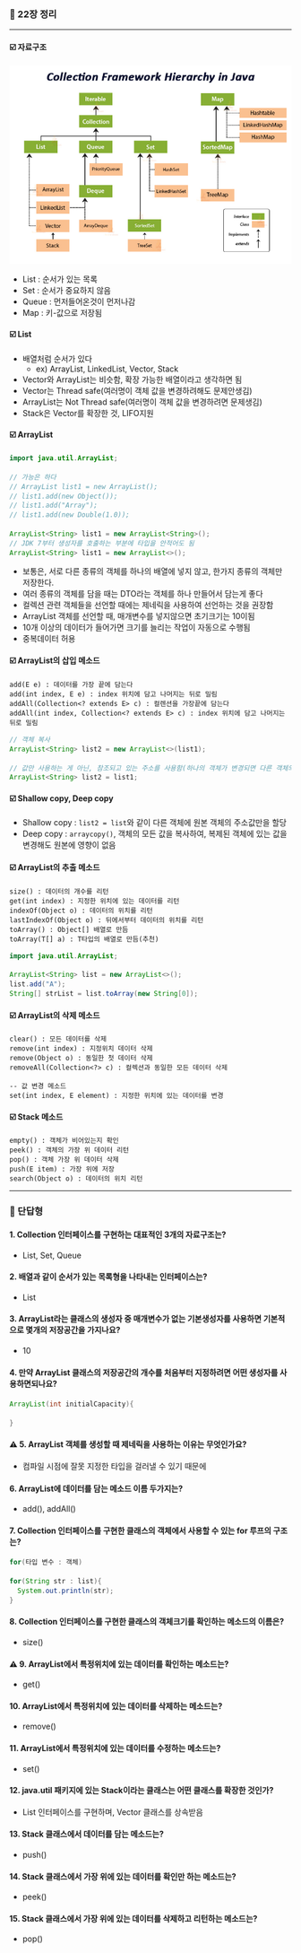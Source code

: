 ### 💭 22장 정리

---

#### ☑️ 자료구조

![img.png](img.png)

- List : 순서가 있는 목록
- Set : 순서가 중요하지 않음
- Queue : 먼저들어온것이 먼저나감
- Map : 키-값으로 저장됨

#### ☑️ List

- 배열처럼 순서가 있다
  - ex) ArrayList, LinkedList, Vector, Stack
- Vector와 ArrayList는 비슷함, 확장 가능한 배열이라고 생각하면 됨
- Vector는 Thread safe(여러명이 객체 값을 변경하려해도 문제안생김)
- ArrayList는 Not Thread safe(여러명이 객체 값을 변경하려면 문제생김)
- Stack은 Vector를 확장한 것, LIFO지원

#### ☑️ ArrayList

```java
import java.util.ArrayList;

// 가능은 하다
// ArrayList list1 = new ArrayList();
// list1.add(new Object());
// list1.add("Array");
// list1.add(new Double(1.0));

ArrayList<String> list1 = new ArrayList<String>();
// JDK 7부터 생성자를 호출하는 부분에 타입을 안적어도 됨
ArrayList<String> list1 = new ArrayList<>();
```

- 보통은, 서로 다른 종류의 객체를 하나의 배열에 넣지 않고, 한가지 종류의 객체만 저장한다.
- 여러 종류의 객체를 담을 때는 DTO라는 객체를 하나 만들어서 담는게 좋다
- 컬렉션 관련 객체들을 선언할 때에는 제네릭을 사용하여 선언하는 것을 권장함
- ArrayList 객체를 선언할 때, 매개변수를 넣지않으면 초기크기는 10이됨
- 10개 이상의 데이터가 들어가면 크기를 늘리는 작업이 자동으로 수행됨
- 중복데이터 허용

#### ☑️ ArrayList의 삽입 메소드

```
add(E e) : 데이터를 가장 끝에 담는다
add(int index, E e) : index 위치에 담고 나머지는 뒤로 밀림
addAll(Collection<? extends E> c) : 컬렌션을 가장끝에 담는다
addAll(int index, Collection<? extends E> c) : index 위치에 담고 나머지는 뒤로 밀림
```

```java
// 객체 복사
ArrayList<String> list2 = new ArrayList<>(list1);

// 값만 사용하는 게 아닌, 참조되고 있는 주소를 사용함(하나의 객체가 변경되면 다른 객체의 내용도 바뀜)(Shallow copy)
ArrayList<String> list2 = list1;
```

#### ☑️ Shallow copy, Deep copy

- Shallow copy : `list2 = list`와 같이 다른 객체에 원본 객체의 주소값만을 할당
- Deep copy : `arraycopy()`, 객체의 모든 값을 복사하여, 복제된 객체에 있는 값을 변경해도 원본에 영향이 없음

#### ☑️ ArrayList의 추출 메소드

```
size() : 데이터의 개수를 리턴
get(int index) : 지정한 위치에 있는 데이터를 리턴
indexOf(Object o) : 데이터의 위치를 리턴
lastIndexOf(Object o) : 뒤에서부터 데이터의 위치를 리턴
toArray() : Object[] 배열로 만듬
toArray(T[] a) : T타입의 배열로 만듬(추천)
```

```java
import java.util.ArrayList;

ArrayList<String> list = new ArrayList<>();
list.add("A");
String[] strList = list.toArray(new String[0]);
```

#### ☑️ ArrayList의 삭제 메소드
```
clear() : 모든 데이터를 삭제
remove(int index) : 지정위치 데이터 삭제
remove(Object o) : 동일한 첫 데이터 삭제
removeAll(Collection<?> c) : 컬렉션과 동일한 모든 데이터 삭제

-- 값 변경 메소드
set(int index, E element) : 지정한 위치에 있는 데이터를 변경
```

#### ☑️ Stack 메소드

```
empty() : 객체가 비어있는지 확인
peek() : 객체의 가장 위 데이터 리턴
pop() : 객체 가장 위 데이터 삭제
push(E item) : 가장 위에 저장
search(Object o) : 데이터의 위치 리턴
```

---

### 💭 단답형

#### 1. Collection 인터페이스를 구현하는 대표적인 3개의 자료구조는?

- List, Set, Queue

#### 2. 배열과 같이 순서가 있는 목록형을 나타내는 인터페이스는?

- List

#### 3. ArrayList라는 클래스의 생성자 중 매개변수가 없는 기본생성자를 사용하면 기본적으로 몇개의 저장공간을 가지나요?

- 10

#### 4. 만약 ArrayList 클래스의 저장공간의 개수를 처음부터 지정하려면 어떤 생성자를 사용하면되나요?

```java
ArrayList(int initialCapacity){

}
```

#### ⚠️ 5. ArrayList 객체를 생성할 때 제네릭을 사용하는 이유는 무엇인가요?

- 컴파일 시점에 잘못 지정한 타입을 걸러낼 수 있기 때문에

#### 6. ArrayList에 데이터를 담는 메소드 이름 두가지는?

- add(), addAll()

#### 7. Collection 인터페이스를 구현한 클래스의 객체에서 사용할 수 있는 for 루프의 구조는?

```java
for(타입 변수 : 객체)

for(String str : list){
  System.out.println(str);
}
```

#### 8. Collection 인터페이스를 구현한 클래스의 객체크기를 확인하는 메소드의 이름은?

- size()

#### ⚠️ 9. ArrayList에서 특정위치에 있는 데이터를 확인하는 메소드는?

- get()

#### 10. ArrayList에서 특정위치에 있는 데이터를 삭제하는 메소드는?

- remove()

#### 11. ArrayList에서 특정위치에 있는 데이터를 수정하는 메소드는?

- set()

#### 12. java.util 패키지에 있는 Stack이라는 클래스는 어떤 클래스를 확장한 것인가?

- List 인터페이스를 구현하며, Vector 클래스를 상속받음

#### 13. Stack 클래스에서 데이터를 담는 메소드는?

- push()

#### 14. Stack 클래스에서 가장 위에 있는 데이터를 확인만 하는 메소드는?

- peek()

#### 15. Stack 클래스에서 가장 위에 있는 데이터를 삭제하고 리턴하는 메소드는?

- pop()
